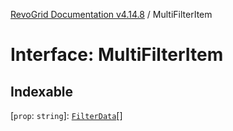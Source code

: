 [RevoGrid Documentation v4.14.8](README.md) / MultiFilterItem

# Interface: MultiFilterItem

## Indexable

 \[`prop`: `string`\]: [`FilterData`](Interface.FilterData.md)[]

